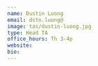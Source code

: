 ```yaml
---
name: Dustin Luong
email: dstn.luong@
image: tas/dustin-luong.jpg
type: Head TA
office_hours: Th 3-4p
website:
bio:
---
```

